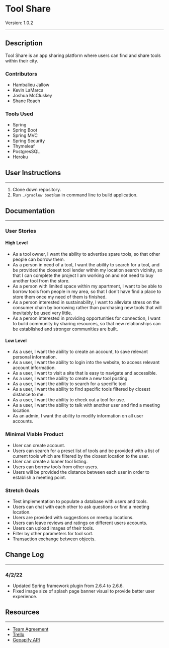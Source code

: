 # Tool Share

Version: 1.0.2

---
## Description

Tool Share is an app sharing platform where users can find and share tools within their city.


### Contributors
- Hambalieu Jallow
- Kevin LaMarca
- Joshua McCluskey
- Shane Roach

### Tools Used
- Spring
- Spring Boot
- Spring MVC
- Spring Security
- Thymeleaf
- PostgresSQL
- Heroku



## User Instructions

--- 
1. Clone down repository.
2. Run `./gradlew bootRun` in command line to build application.


## Documentation
---
### User Stories

#### High Level
- As a tool owner, I want the ability to advertise spare tools, so that other people can borrow them.
- As a person in need of a tool, I want the ability to search for a tool, and be provided the closest tool lender within my location search vicinity, so that I can complete the project I am working on and not need to buy another tool from the store.
- As a person with limited space within my apartment, I want to be able to borrow tools from people in my area, so that I don't have find a place to store them once my need of them is finished.
- As a person interested in sustainability, I want to alleviate stress on the consumer chain by borrowing rather than purchasing new tools that will inevitably be used very little.
- As a person interested in providing opportunities for connection, I want to build community by sharing resources, so that new relationships can be established and stronger communities are built.

#### Low Level
- As a user, I want the ability to create an account, to save relevant personal information. 
- As a user, I want the ability to login into the website, to access relevant account information.
- As a user, I want to visit a site that is easy to navigate and accessible.
- As a user, I want the ability to create a new tool posting.
- As a user, I want the ability to search for a specific tool.
- As a user, I want the ability to find specific tools filtered by closest distance to me.
- As a user, I want the ability to check out a tool for use.
- As a user, I want the ability to talk with another user and find a meeting location.
- As an admin, I want the ability to modify information on all user accounts.

### Minimal Viable Product
- User can create account.
- Users can search for a preset list of tools and be provided with a list of current tools which are filtered by the closest location to the user.
- User can create a loaner tool listing.
- Users can borrow tools from other users.
- Users will be provided the distance between each user in order to establish a meeting point.

### Stretch Goals
- Test implementation to populate a database with users and tools.
- Users can chat with each other to ask questions or find a meeting location.
- Users are provided with suggestions on meetup locations.
- Users can leave reviews and ratings on different users accounts.
- Users can upload images of their tools.
- Filter by other parameters for tool sort.
- Transaction exchange between objects.

## Change Log
---

### 4/2/22
- Updated Spring framework plugin from 2.6.4 to 2.6.6.
- Fixed image size of splash page banner visual to provide better user experience.



## Resources

---
- [Team Agreement](https://docs.google.com/document/d/1ryQMBuH6gXrHrxLx_NkCaN7Azr95d7lRyIM4f-5L_vY/edit?usp=sharing)
- [Trello](https://trello.com/b/lMQDnfwi/tool-share)
- [Geoapify API](https://apidocs.geoapify.com/docs/geocoding/forward-geocoding/#about)